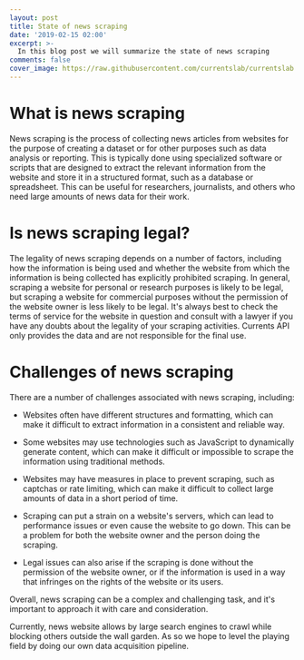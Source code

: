 ```yaml
---
layout: post
title: State of news scraping
date: '2019-02-15 02:00'
excerpt: >-
  In this blog post we will summarize the state of news scraping
comments: false
cover_image: https://raw.githubusercontent.com/currentslab/currentslab.github.io/master/img/brian-mcgowan-YDDnFThf48g-unsplash.jpg
---
```


# What is news scraping

News scraping is the process of collecting news articles from websites for the purpose of creating a dataset or for other purposes such as data analysis or reporting. This is typically done using specialized software or scripts that are designed to extract the relevant information from the website and store it in a structured format, such as a database or spreadsheet. This can be useful for researchers, journalists, and others who need large amounts of news data for their work.

# Is news scraping legal?

The legality of news scraping depends on a number of factors, including how the information is being used and whether the website from which the information is being collected has explicitly prohibited scraping. In general, scraping a website for personal or research purposes is likely to be legal, but scraping a website for commercial purposes without the permission of the website owner is less likely to be legal. It's always best to check the terms of service for the website in question and consult with a lawyer if you have any doubts about the legality of your scraping activities. Currents API only provides the data and are not responsible for the final use.

# Challenges of news scraping

There are a number of challenges associated with news scraping, including:

*   Websites often have different structures and formatting, which can make it difficult to extract information in a consistent and reliable way.

*    Some websites may use technologies such as JavaScript to dynamically generate content, which can make it difficult or impossible to scrape the information using traditional methods.

*    Websites may have measures in place to prevent scraping, such as captchas or rate limiting, which can make it difficult to collect large amounts of data in a short period of time.

*    Scraping can put a strain on a website's servers, which can lead to performance issues or even cause the website to go down. This can be a problem for both the website owner and the person doing the scraping.

*    Legal issues can also arise if the scraping is done without the permission of the website owner, or if the information is used in a way that infringes on the rights of the website or its users.

Overall, news scraping can be a complex and challenging task, and it's important to approach it with care and consideration.


Currently, news website allows by large search engines to crawl while blocking others outside the wall garden. As so we hope to level the playing field by doing our own data acquisition pipeline.



